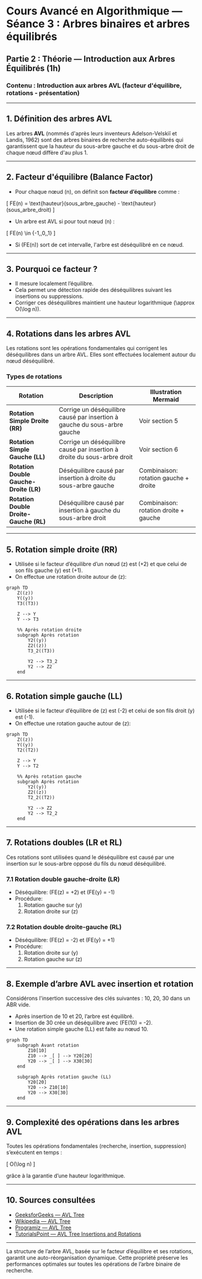 # Cours Avancé en Algorithmique — Séance 3 : Arbres binaires et arbres équilibrés  
## Partie 2 : Théorie — Introduction aux Arbres Équilibrés (1h)  
### Contenu : Introduction aux arbres AVL (facteur d'équilibre, rotations - présentation)

---

## 1. Définition des arbres AVL

Les arbres **AVL** (nommés d'après leurs inventeurs Adelson-Velskiĭ et Landis, 1962) sont des arbres binaires de recherche auto-équilibrés qui garantissent que la hauteur du sous-arbre gauche et du sous-arbre droit de chaque nœud diffère d'au plus 1.

---

## 2. Facteur d'équilibre (Balance Factor)

- Pour chaque nœud \(n\), on définit son **facteur d’équilibre** comme :

\[
FE(n) = \text{hauteur}(sous\_arbre\_gauche) - \text{hauteur}(sous\_arbre\_droit)
\]

- Un arbre est AVL si pour tout nœud \(n\) :

\[
FE(n) \in \{-1,\,0,\,1\}
\]

- Si \(FE(n)\) sort de cet intervalle, l'arbre est déséquilibré en ce nœud.

---

## 3. Pourquoi ce facteur ?

- Il mesure localement l’équilibre.
- Cela permet une détection rapide des déséquilibres suivant les insertions ou suppressions.
- Corriger ces déséquilibres maintient une hauteur logarithmique \(\approx O(\log n)\).

---

## 4. Rotations dans les arbres AVL

Les rotations sont les opérations fondamentales qui corrigent les déséquilibres dans un arbre AVL. Elles sont effectuées localement autour du nœud déséquilibré.

### Types de rotations

| Rotation          | Description                                      | Illustration Mermaid                   |
|-------------------|-------------------------------------------------|--------------------------------------|
| **Rotation Simple Droite (RR)**   | Corrige un déséquilibre causé par insertion à gauche du sous-arbre gauche | Voir section 5                     |
| **Rotation Simple Gauche (LL)**   | Corrige un déséquilibre causé par insertion à droite du sous-arbre droit | Voir section 6                     |
| **Rotation Double Gauche-Droite (LR)** | Déséquilibre causé par insertion à droite du sous-arbre gauche | Combinaison: rotation gauche + droite |
| **Rotation Double Droite-Gauche (RL)** | Déséquilibre causé par insertion à gauche du sous-arbre droit | Combinaison: rotation droite + gauche |

---

## 5. Rotation simple droite (RR)

- Utilisée si le facteur d’équilibre d’un nœud \(z\) est \(+2\) et que celui de son fils gauche \(y\) est \(+1\).
- On effectue une rotation droite autour de \(z\):

```mermaid
graph TD
    Z((z))
    Y((y))
    T3((T3))

    Z --> Y
    Y --> T3

    %% Après rotation droite
    subgraph Après rotation
        Y2((y))
        Z2((z))
        T3_2((T3))

        Y2 --> T3_2
        Y2 --> Z2
    end
```

---

## 6. Rotation simple gauche (LL)

- Utilisée si le facteur d’équilibre de \(z\) est \(-2\) et celui de son fils droit \(y\) est \(-1\).
- On effectue une rotation gauche autour de \(z\):

```mermaid
graph TD
    Z((z))
    Y((y))
    T2((T2))

    Z --> Y
    Y --> T2

    %% Après rotation gauche
    subgraph Après rotation
        Y2((y))
        Z2((z))
        T2_2((T2))

        Y2 --> Z2
        Y2 --> T2_2
    end
```

---

## 7. Rotations doubles (LR et RL)

Ces rotations sont utilisées quand le déséquilibre est causé par une insertion sur le sous-arbre opposé du fils du nœud déséquilibré.

### 7.1 Rotation double gauche-droite (LR)

- Déséquilibre: \(FE(z) = +2\) et \(FE(y) = -1\)
- Procédure:
    1. Rotation gauche sur \(y\)
    2. Rotation droite sur \(z\)

### 7.2 Rotation double droite-gauche (RL)

- Déséquilibre: \(FE(z) = -2\) et \(FE(y) = +1\)
- Procédure:
    1. Rotation droite sur \(y\)
    2. Rotation gauche sur \(z\)

---

## 8. Exemple d’arbre AVL avec insertion et rotation

Considérons l'insertion successive des clés suivantes : 10, 20, 30 dans un ABR vide.

- Après insertion de 10 et 20, l’arbre est équilibré.
- Insertion de 30 crée un déséquilibre avec \(FE(10) = -2\).
- Une rotation simple gauche (LL) est faite au nœud 10.

```mermaid
graph TD
    subgraph Avant rotation
        Z10[10]
        Z10 --> _[ ] --> Y20[20]
        Y20 --> _[ ] --> X30[30]
    end

    subgraph Après rotation gauche (LL)
        Y20[20]
        Y20 --> Z10[10]
        Y20 --> X30[30]
    end
```

---

## 9. Complexité des opérations dans les arbres AVL

Toutes les opérations fondamentales (recherche, insertion, suppression) s’exécutent en temps :

\[
O(\log n)
\]

grâce à la garantie d’une hauteur logarithmique.

---

## 10. Sources consultées

- [GeeksforGeeks — AVL Tree](https://www.geeksforgeeks.org/avl-tree-set-1-insertion/)
- [Wikipedia — AVL Tree](https://en.wikipedia.org/wiki/AVL_tree)
- [Programiz — AVL Tree](https://www.programiz.com/dsa/avl-tree)
- [TutorialsPoint — AVL Tree Insertions and Rotations](https://www.tutorialspoint.com/data_structures_algorithms/avl_tree_algorithms.htm)

---

La structure de l’arbre AVL, basée sur le facteur d’équilibre et ses rotations, garantit une auto-réorganisation dynamique. Cette propriété préserve les performances optimales sur toutes les opérations de l’arbre binaire de recherche.